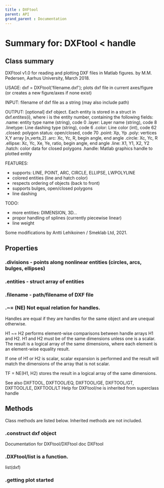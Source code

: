 ```yaml
---
title : DXFtool
parent: API
grand_parent : Documentation
---
```

# Summary for: **DXFtool**  < handle

## Class summary

DXFtool v1.0 for reading and plotting DXF files in Matlab figures.
by M.M. Pedersen, Aarhus University, March 2018.

USAGE:    dxf = DXFtool('filename.dxf');
plots dxf file in current axes/figure
(or creates a new figure/axes if none exist)

INPUT:    filename of dxf file as a string (may also include path)

OUTPUT:   [optional] dxf object. Each entity is stored in a struct
in dxf.entites(i), where i is the entity number,
containing the following fields:
.name:      entity type name (string), code 0
.layer:     Layer name (string), code 8
.linetype:  Line dashing type (string), code 6
.color:     Line color (int), code 62
.closed:    polygon status: open/closed, code 70
.point:     Xp, Yp
.poly:      vertices X,Y array [n_verts,2]
.arc:       Xc, Yc, R, begin angle, end angle
.circle:    Xc, Yc, R
.ellipse:   Xc, Yc, Xe, Ye, ratio, begin angle, end angle
.line:      X1, Y1, X2, Y2
.hatch:     color data for closed polygons
.handle:    Matlab graphics handle to plotted entity

FEATURES:
- supports: LINE, POINT, ARC, CIRCLE, ELLIPSE, LWPOLYLINE
- colored entities (line and hatch color)
- respects ordering of objects (back to front)
- supports bulges, open/closed polygons
- line dashing

TODO:
- more entities: DIMENSION, 3D...
- propor handling of splines (currently piecewise linear)
- line weight


Some modifications by Antti Lehikoinen / Smeklab Ltd, 2021.

## Properties

### .**divisions** -  points along nonlinear entities (circles, arcs, bulges, ellipses)

### .**entities** -  struct array of entities

### .**filename** -  path/filename of DXF file

### .~= (NE)   Not equal relation for handles.
Handles are equal if they are handles for the same object and are
unequal otherwise.

H1 ~= H2 performs element-wise comparisons between handle arrays H1
and H2.  H1 and H2 must be of the same dimensions unless one is a
scalar.  The result is a logical array of the same dimensions, where
each element is an element-wise equality result.

If one of H1 or H2 is scalar, scalar expansion is performed and the
result will match the dimensions of the array that is not scalar.

TF = NE(H1, H2) stores the result in a logical array of the same
dimensions.

See also DXFTOOL, DXFTOOL/EQ, DXFTOOL/GE, DXFTOOL/GT, DXFTOOL/LE, DXFTOOL/LT
Help for DXFtool/ne is inherited from superclass handle


## Methods

Class methods are listed below. Inherited methods are not included.

### .construct dxf object
Documentation for DXFtool/DXFtool
doc DXFtool

### .DXFtool/**list** is a function.
list(dxf)

### .getting ****plot**** started


